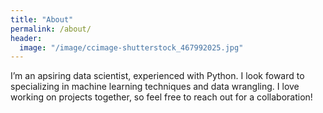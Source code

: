 ```yaml
---
title: "About"
permalink: /about/
header:
  image: "/image/ccimage-shutterstock_467992025.jpg"
---
```


I’m an apsiring data scientist, experienced with Python. I look foward to specializing in machine learning techniques and data wrangling. I love working on projects together, so feel free to reach out for a collaboration!
